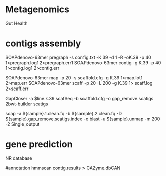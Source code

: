 # Metagenomics
Gut Health
# contigs assembly
SOAPdenovo-63mer pregraph -s config.txt -K 39 -d 1 -R -oK.39 -p 40 1>pregraph.log1 2>pregraph.err1
SOAPdenovo-63mer contig -g K.39 -p 40 1>contig.log1 2>contig.err

SOAPdenovo-63mer map -p 20 -s scaffold.cfg -g K.39 1>map.lot1 2>map.err
SOAPdenovo-63mer scaff -p 20 -L 200 -g K.39 1> scaff.log 2>scaff.err

GapCloser -a $line.k.39.scafSeq -b scaffold.cfg -o gap_remove.scatigs
2bwt-builder scatigs

soap -a ${sample}.1.clean.fq -b ${sample}.2.clean.fq -D ${sample}.gap_remove.scatigs.index -o blast -u ${sample}.unmap -m 200 -2 Single_output

# gene prediction
NR database

#annotation
hmmscan contig.results > CAZyme.dbCAN
